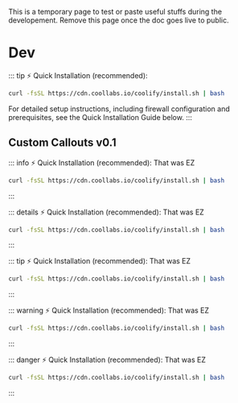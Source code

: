 
This is a temporary page to test or paste useful stuffs during the developement.
Remove this page once the doc goes live to public.



# Dev
::: tip ⚡️ Quick Installation (recommended):
``` sh
curl -fsSL https://cdn.coollabs.io/coolify/install.sh | bash
```
For detailed setup instructions, including firewall configuration and prerequisites, see the Quick Installation Guide below.
:::

## Custom Callouts v0.1
::: info ⚡️ Quick Installation (recommended):
That was EZ
```sh
curl -fsSL https://cdn.coollabs.io/coolify/install.sh | bash
```
:::

::: details ⚡️ Quick Installation (recommended):
That was EZ
```sh
curl -fsSL https://cdn.coollabs.io/coolify/install.sh | bash
```
:::

::: tip ⚡️ Quick Installation (recommended):
That was EZ
```sh
curl -fsSL https://cdn.coollabs.io/coolify/install.sh | bash
```
:::

::: warning ⚡️ Quick Installation (recommended):
That was EZ
```sh
curl -fsSL https://cdn.coollabs.io/coolify/install.sh | bash
```
:::

::: danger ⚡️ Quick Installation (recommended):
That was EZ
```sh
curl -fsSL https://cdn.coollabs.io/coolify/install.sh | bash
```
:::
